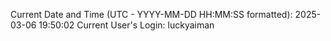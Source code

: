 Current Date and Time (UTC - YYYY-MM-DD HH:MM:SS formatted): 2025-03-06 19:50:02
Current User's Login: luckyaiman
